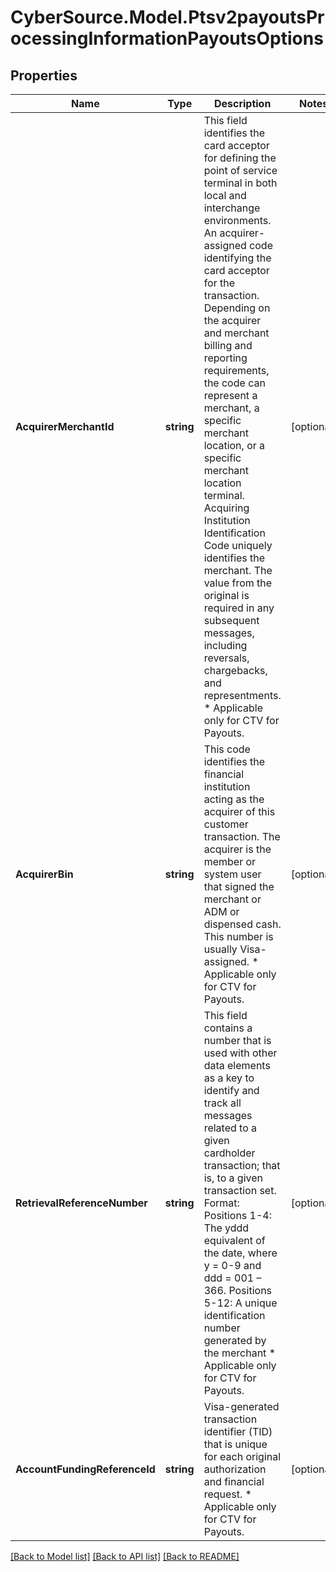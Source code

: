 # CyberSource.Model.Ptsv2payoutsProcessingInformationPayoutsOptions
## Properties

Name | Type | Description | Notes
------------ | ------------- | ------------- | -------------
**AcquirerMerchantId** | **string** | This field identifies the card acceptor for defining the point of service terminal in both local and interchange environments. An acquirer-assigned code identifying the card acceptor for the transaction.  Depending on the acquirer and merchant billing and reporting requirements, the code can represent a merchant, a specific merchant location, or a specific merchant location terminal. Acquiring Institution Identification Code uniquely identifies the merchant. The value from the original is required in any subsequent messages, including reversals, chargebacks, and representments. * Applicable only for CTV for Payouts.  | [optional] 
**AcquirerBin** | **string** | This code identifies the financial institution acting as the acquirer of this customer transaction. The acquirer is the member or system user that signed the merchant or ADM or dispensed cash.  This number is usually Visa-assigned. * Applicable only for CTV for Payouts.  | [optional] 
**RetrievalReferenceNumber** | **string** | This field contains a number that is used with other data elements as a key to identify and track all messages related to a given cardholder transaction; that is, to a given transaction set.  Format:   Positions 1-4: The yddd equivalent of the date, where y &#x3D; 0-9 and ddd &#x3D; 001 – 366.   Positions 5-12: A unique identification number generated by the merchant  * Applicable only for CTV for Payouts.  | [optional] 
**AccountFundingReferenceId** | **string** | Visa-generated transaction identifier (TID) that is unique for each original authorization and financial request. * Applicable only for CTV for Payouts.  | [optional] 

[[Back to Model list]](../README.md#documentation-for-models) [[Back to API list]](../README.md#documentation-for-api-endpoints) [[Back to README]](../README.md)

